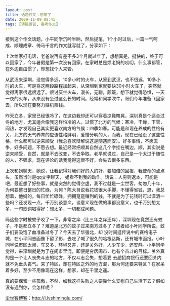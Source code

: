 ```yaml
---
layout: post
title: 话题作文：想家了
date: 2009-11-09 08:41
tags: [转贴饭否, 高考作文]
---
```

接到这个作文话题，小平同学沉吟半晌，然后提笔，1个小时过后，一篇一气呵成、顺理成章、倚马千言的作文就写就了，分享如下：

上次给家打电话，老爸说再有差不多3个月就过年了，想想真是，挺快的，终于可以回家了，今年暑假是第一次没有回家。在家时总是烦老妈的唠叨，什么事都管，在外边自由惯了，却想找个人来管。

从武汉来深圳，没觉得多远，10多小时的火车，从家到武汉，也不很远，10多小时的火车，可是将这两段路程加起来，从深圳到家就要快30小时火车了，突然就 觉得离家很远很远了。很讨厌坐火车，漫长，无聊，颠簸，想下就觉得恐惧，一天一夜的火车，从来没有坐过这么长的时间。经常和同学吹牛，哥们今年准备飞回家去，所以现在要努力赚机票钱。

昨天立冬，家里已经很冷了，在这边我却还可以穿着凉鞋瞎晃，深圳真是个适合过冬的地方，尤其适合像我这样怕冷的人。过惯了北方的气候：寒冷，干燥，下雪，闷热，才发现自己其实更喜欢南方的气候：四季如春。可能是和现在养成的性格有关，北方的天气养育的应该性格鲜明，爱憎分明的人，而我，现在已经没了这些性格，什么都可以逆来顺受（我总喜欢辩解说这是随遇而安）。好多事情，不愿去争，好多问题，不愿去想。最近经常把顺其自然这几个字挂在嘴边，顺，其实说是逆来顺受，自然，就是不去改变，不去争取。老早就说过，自己是一个太过于随性的人，不强求，现在评论的话我觉得这很不好，会失去很多东西。

上次和姐聊天，她说，让我记得对我们好的人的好，要加倍的回报，我使命的点点头，虽然当时是qq文字聊天， 姐看不到我的动作。话说：人穷则返本，可能是吧，最近想了好些事，就是突然的觉得空虚，我不过就是一尘世客，匆匆几十年，为何要整日整日的忙碌，为何？陈大哥说我花钱很大手脚，不懂得省钱，恩，我总想着，他妈的，每日忙忙碌碌，拥拥趸趸赚到的钱，不就是为了花钱时可以潇洒一些吗？还发现一点，千万别谈意义，谈意义现在做的事都没意义，也千万别想太多，一句歌词唱得好：想太多，一切都成问题。

码这些字时被蚊子咬了一下，非常之痒（比三年之痒还痒），深圳现在竟然还有蚊子，不是都立冬了？难道是北方的蚊子过来南方过冬了？或者如小叶同学所说，蚊子们要吸饱了血准备过冬了？今天去了华强北，却 没时间逛传说中的赛格电子城，在小平同志画像下留了影，去吃了喊了很久的哈根达斯，还有城市画报。小叶同学说市区太闹，车又多，环境又差，还是关外好，人少车少，还安静。小平同学觉得，来深圳就是为了在闹市里混，即便是穷居闹市，也有个奋斗的目标。关外真的是一个让人丧失斗志的地方，不仅斗志会失，想着要 去趟招商银行还要回关内就不免垂头丧气。来了特区，却在特区之外的地方混，那为何还要来特区？在家呆着多好，至少不用像现在这样，想家，却在千里之遥。

真的要保留一些孤傲，不然，如我这样失败之人要靠什么安慰自己生活下去？假如没有遇到你，会怎样呢？

<a href="http://i.lvshiminglu.com/">尘世客博客</a>：<a href="http://i.lvshiminglu.com/">http://i.lvshiminglu.com/</a>


